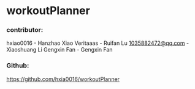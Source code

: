 # workoutPlanner

### contributor: 
hxiao0016 - Hanzhao Xiao
Veritaaas - Ruifan Lu
1035882472@qq.com - Xiaoshuang Li
Gengxin Fan - Gengxin Fan


### Github:
https://github.com/hxia0016/workoutPlanner
